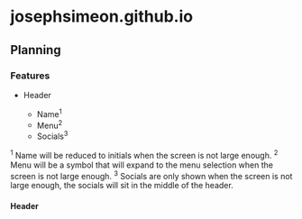 # josephsimeon.github.io

## Planning

### Features

* Header
    
    * Name<sup>1</sup>
    * Menu<sup>2</sup>
    * Socials<sup>3</sup>

<sup>1</sup> Name will be reduced to initials when the screen is not large enough.
<sup>2</sup> Menu will be a symbol that will expand to the menu selection when the screen is not large enough.
<sup>3</sup> Socials are only shown when the screen is not large enough, the socials will sit in the middle of the header.

#### Header

